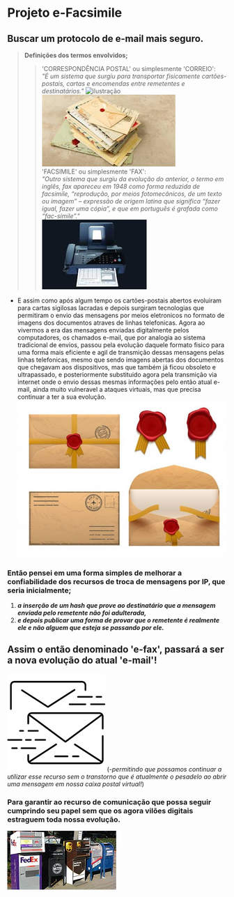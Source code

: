 # Projeto e-Facsimile
Buscar um protocolo de e-mail mais seguro.
-----------------------------------------------------------------------
>**Definições dos termos envolvidos;**
>>'CORRESPONDÊNCIA POSTAL' ou simplesmente 'CORREIO':  
>>*"É um sistema que surgiu para transportar fisicamente cartões-postais, cartas e encomendas entre remetentes e destinatários."*
>>![ilustração](/assets/images/cartão_postal.png "Cartões") ![ilustração](/assets/images/cartas.png "Cartas")  
>>'FACSIMILE' ou simplesmente 'FAX':  
>>*"Outro sistema que surgiu da evolução do anterior, o termo em inglês, fax apareceu em 1948 como forma reduzida de facsimile, “reprodução, por meios fotomecânicos, de um texto ou imagem” – expressão de origem latina que significa “fazer igual, fazer uma cópia”, e que em português é grafada como “fac-símile”."*  
>>![ilustração](/assets/images/facsimile-fax.png "Facsimile")


* E assim como após algum tempo os cartões-postais abertos evoluiram para 
cartas sigilosas lacradas e depois surgiram tecnologias que permitiram 
o envio das mensagens por meios eletronicos no formato de imagens dos 
documentos atraves de linhas telefonicas. 
Agora ao vivermos a era das mensagens enviadas digitalmente pelos 
computadores, os chamados e-mail, que por analogia ao sistema tradicional 
de envios, passou pela evolução daquele formato fisico para uma forma 
mais eficiente e agil de transmição dessas mensagens pelas linhas telefonicas, 
mesmo que sendo imagens abertas dos documentos que chegavam aos dispositivos, 
mas que também já ficou obsoleto e ultrapassado, e posteriormente substituido 
agora pela transmição via internet onde o envio dessas mesmas informações pelo 
então atual e-mail, ainda muito vulneravel a ataques virtuais, mas que precisa 
continuar a ter a sua evolução.  
![ilustração](/assets/images/e44f570e28e3b7c8df68e2834929ad8b.jpg "segurança da época")

### Então pensei em uma forma simples de melhorar a confiabilidade dos recursos de troca de mensagens por IP, que seria inicialmente;  
1. ***a inserção de um hash que prove ao destinatário que a mensagem enviada pelo remetente não foi adulterada,***
2. ***e depois publicar uma forma de provar que o remetente é realmente ele e não alguem que esteja se passando por ele.***

## Assim o então denominado **'e-fax'**, passará a ser a nova evolução do atual **'e-mail'**!  
![ilustação](/assets/images/e-fax_estilo.png "protocolo e-fax")
(*-permitindo que possamos continuar a utilizar esse recurso sem o transtorno que é atualmente o pesadelo ao abrir uma mensagem em nossa caixa postal virtual!*)

### Para garantir ao recurso de comunicação que possa seguir cumprindo seu papel sem que os agora vilões digitais estraguem toda nossa evolução.  
![ilustação](/assets/images/Mailboxes.jpg "caixas postais")
